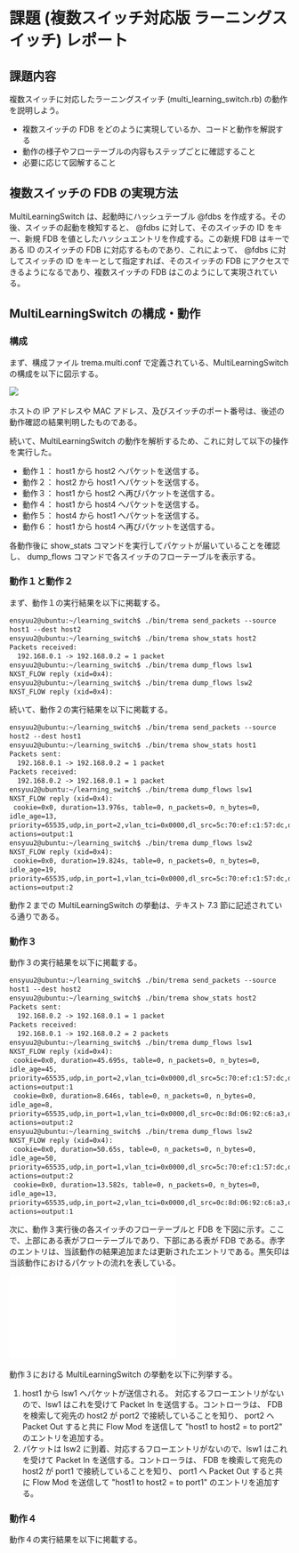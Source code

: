 # 課題 (複数スイッチ対応版 ラーニングスイッチ) レポート

## 課題内容

複数スイッチに対応したラーニングスイッチ (multi_learning_switch.rb) の動作を説明しよう。

* 複数スイッチの FDB をどのように実現しているか、コードと動作を解説する
* 動作の様子やフローテーブルの内容もステップごとに確認すること
* 必要に応じて図解すること

## 複数スイッチの FDB の実現方法

MultiLearningSwitch は、起動時にハッシュテーブル @fdbs を作成する。その後、スイッチの起動を検知すると、 @fdbs に対して、そのスイッチの ID をキー、新規 FDB を値としたハッシュエントリを作成する。この新規 FDB はキーである ID のスイッチの FDB に対応するものであり、これによって、 @fdbs に対してスイッチの ID をキーとして指定すれば、そのスイッチの FDB にアクセスできるようになるであり、複数スイッチの FDB はこのようにして実現されている。

## MultiLearningSwitch の構成・動作

### 構成

まず、構成ファイル trema.multi.conf で定義されている、MultiLearningSwitch の構成を以下に図示する。

![](multi_learning_switch_constitution.jpeg)

ホストの IP アドレスや MAC アドレス、及びスイッチのポート番号は、後述の動作確認の結果判明したものである。

続いて、MultiLearningSwitch の動作を解析するため、これに対して以下の操作を実行した。

* 動作１： host1 から host2 へパケットを送信する。
* 動作２： host2 から host1 へパケットを送信する。
* 動作３： host1 から host2 へ再びパケットを送信する。
* 動作４： host1 から host4 へパケットを送信する。
* 動作５： host4 から host1 へパケットを送信する。
* 動作６： host1 から host4 へ再びパケットを送信する。

各動作後に show_stats コマンドを実行してパケットが届いていることを確認し、 dump_flows コマンドで各スイッチのフローテーブルを表示する。

### 動作１と動作２

まず、動作１の実行結果を以下に掲載する。

```
ensyuu2@ubuntu:~/learning_switch$ ./bin/trema send_packets --source host1 --dest host2
ensyuu2@ubuntu:~/learning_switch$ ./bin/trema show_stats host2
Packets received:
  192.168.0.1 -> 192.168.0.2 = 1 packet
ensyuu2@ubuntu:~/learning_switch$ ./bin/trema dump_flows lsw1
NXST_FLOW reply (xid=0x4):
ensyuu2@ubuntu:~/learning_switch$ ./bin/trema dump_flows lsw2
NXST_FLOW reply (xid=0x4):
```

続いて、動作２の実行結果を以下に掲載する。

```
ensyuu2@ubuntu:~/learning_switch$ ./bin/trema send_packets --source host2 --dest host1
ensyuu2@ubuntu:~/learning_switch$ ./bin/trema show_stats host1
Packets sent:
  192.168.0.1 -> 192.168.0.2 = 1 packet
Packets received:
  192.168.0.2 -> 192.168.0.1 = 1 packet
ensyuu2@ubuntu:~/learning_switch$ ./bin/trema dump_flows lsw1
NXST_FLOW reply (xid=0x4):
 cookie=0x0, duration=13.976s, table=0, n_packets=0, n_bytes=0, idle_age=13, priority=65535,udp,in_port=2,vlan_tci=0x0000,dl_src=5c:70:ef:c1:57:dc,dl_dst=0c:8d:06:92:c6:a3,nw_src=192.168.0.2,nw_dst=192.168.0.1,nw_tos=0,tp_src=0,tp_dst=0 actions=output:1
ensyuu2@ubuntu:~/learning_switch$ ./bin/trema dump_flows lsw2
NXST_FLOW reply (xid=0x4):
 cookie=0x0, duration=19.824s, table=0, n_packets=0, n_bytes=0, idle_age=19, priority=65535,udp,in_port=1,vlan_tci=0x0000,dl_src=5c:70:ef:c1:57:dc,dl_dst=0c:8d:06:92:c6:a3,nw_src=192.168.0.2,nw_dst=192.168.0.1,nw_tos=0,tp_src=0,tp_dst=0 actions=output:2
```

動作２までの MultiLearningSwitch の挙動は、テキスト 7.3 節に記述されている通りである。

### 動作３

動作３の実行結果を以下に掲載する。

```
ensyuu2@ubuntu:~/learning_switch$ ./bin/trema send_packets --source host1 --dest host2
ensyuu2@ubuntu:~/learning_switch$ ./bin/trema show_stats host2
Packets sent:
  192.168.0.2 -> 192.168.0.1 = 1 packet
Packets received:
  192.168.0.1 -> 192.168.0.2 = 2 packets
ensyuu2@ubuntu:~/learning_switch$ ./bin/trema dump_flows lsw1
NXST_FLOW reply (xid=0x4):
 cookie=0x0, duration=45.695s, table=0, n_packets=0, n_bytes=0, idle_age=45, priority=65535,udp,in_port=2,vlan_tci=0x0000,dl_src=5c:70:ef:c1:57:dc,dl_dst=0c:8d:06:92:c6:a3,nw_src=192.168.0.2,nw_dst=192.168.0.1,nw_tos=0,tp_src=0,tp_dst=0 actions=output:1
 cookie=0x0, duration=8.646s, table=0, n_packets=0, n_bytes=0, idle_age=8, priority=65535,udp,in_port=1,vlan_tci=0x0000,dl_src=0c:8d:06:92:c6:a3,dl_dst=5c:70:ef:c1:57:dc,nw_src=192.168.0.1,nw_dst=192.168.0.2,nw_tos=0,tp_src=0,tp_dst=0 actions=output:2
ensyuu2@ubuntu:~/learning_switch$ ./bin/trema dump_flows lsw2
NXST_FLOW reply (xid=0x4):
 cookie=0x0, duration=50.65s, table=0, n_packets=0, n_bytes=0, idle_age=50, priority=65535,udp,in_port=1,vlan_tci=0x0000,dl_src=5c:70:ef:c1:57:dc,dl_dst=0c:8d:06:92:c6:a3,nw_src=192.168.0.2,nw_dst=192.168.0.1,nw_tos=0,tp_src=0,tp_dst=0 actions=output:2
 cookie=0x0, duration=13.582s, table=0, n_packets=0, n_bytes=0, idle_age=13, priority=65535,udp,in_port=2,vlan_tci=0x0000,dl_src=0c:8d:06:92:c6:a3,dl_dst=5c:70:ef:c1:57:dc,nw_src=192.168.0.1,nw_dst=192.168.0.2,nw_tos=0,tp_src=0,tp_dst=0 actions=output:1
```

次に、動作３実行後の各スイッチのフローテーブルと FDB を下図に示す。ここで、上部にある表がフローテーブルであり、下部にある表が FDB である。赤字のエントリは、当該動作の結果追加または更新されたエントリである。黒矢印は当該動作におけるパケットの流れを表している。

 ![](multi_learning_switch_action3.pdf)
 
 動作３における MultiLearningSwitch の挙動を以下に列挙する。
 
 1. host1 から lsw1 へパケットが送信される。 対応するフローエントリがないので、lsw1 はこれを受けて Packet In を送信する。コントローラは、 FDB を検索して宛先の host2 が port2 で接続していることを知り、 port2 へ Packet Out すると共に Flow Mod を送信して "host1 to host2 = to port2" のエントリを追加する。
 2. パケットは lsw2 に到着、対応するフローエントリがないので、lsw1 はこれを受けて Packet In を送信する。コントローラは、 FDB を検索して宛先の host2 が port1 で接続していることを知り、 port1 へ Packet Out すると共に Flow Mod を送信して "host1 to host2 = to port1" のエントリを追加する。

### 動作４

動作４の実行結果を以下に掲載する。

















